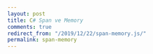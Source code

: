 ```yaml
---
layout: post
title: C# Span ve Memory
comments: true
redirect_from: "/2019/12/22/span-memory.js/"
permalink: span-memory
---
```


